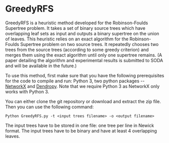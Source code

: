 # GreedyRFS
GreedyRFS is a heuristic method developed for the Robinson-Foulds Supertree problem. It takes a set of binary source trees which have overlapping leaf sets as input and outputs a binary supertree on the union of leaves. This heuristic relies on an exact algorithm for the Robinson-Foulds Supertree problem on two source trees. It repeatedly chooses two trees from the source trees (according to some greedy criterion) and merges them using the exact algorithm until only one supertree remains. (A paper detailing the algorithm and experimental results is submitted to SODA and will be available in the future.)

To use this method, first make sure that you have the following prerequisites for the code to compile and run: Python 3, two python packages -- [NetworkX](https://networkx.github.io/) and [Dendropy](https://dendropy.org/). Note that we require Python 3 as NetworkX only works with Python 3. 

You can either clone the git repository or download and extract the zip file. Then you can use the following command: 
```
Python GreedyRFS.py -t <input trees filename> -o <output filename>
```

The input trees have to be stored in one file: one tree per line in Newick format. The input trees have to be binary and have at least 4 overlapping leaves. 
